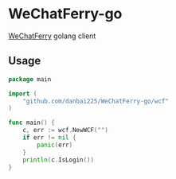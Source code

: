 # WeChatFerry-go

[WeChatFerry](https://github.com/lich0821/WeChatFerry) golang client

## Usage

```go
package main

import (
	"github.com/danbai225/WeChatFerry-go/wcf"
)

func main() {
	c, err := wcf.NewWCF("")
	if err != nil {
		panic(err)
	}
	println(c.IsLogin())
}

```
